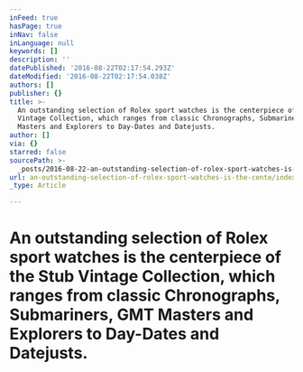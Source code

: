 ```yaml
---
inFeed: true
hasPage: true
inNav: false
inLanguage: null
keywords: []
description: ''
datePublished: '2016-08-22T02:17:54.293Z'
dateModified: '2016-08-22T02:17:54.038Z'
authors: []
publisher: {}
title: >-
  An outstanding selection of Rolex sport watches is the centerpiece of the Stub
  Vintage Collection, which ranges from classic Chronographs, Submariners, GMT
  Masters and Explorers to Day-Dates and Datejusts. 
author: []
via: {}
starred: false
sourcePath: >-
  _posts/2016-08-22-an-outstanding-selection-of-rolex-sport-watches-is-the-cente.md
url: an-outstanding-selection-of-rolex-sport-watches-is-the-cente/index.html
_type: Article

---
```

# An outstanding selection of Rolex sport watches is the centerpiece of the Stub Vintage Collection, which ranges from classic Chronographs, Submariners, GMT Masters and Explorers to Day-Dates and Datejusts.